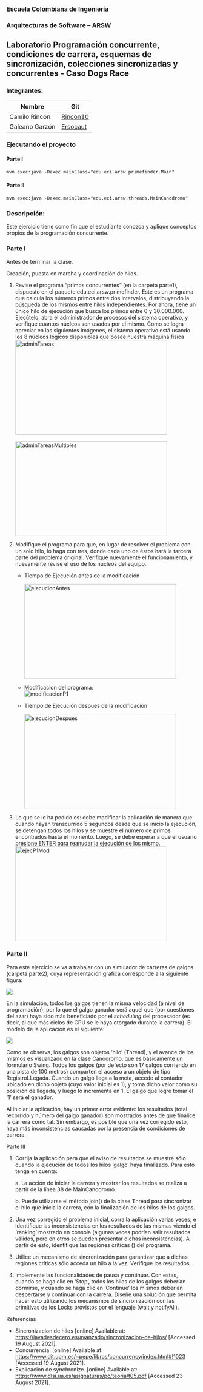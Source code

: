 
### Escuela Colombiana de Ingeniería


### Arquitecturas de Software – ARSW

## Laboratorio Programación concurrente, condiciones de carrera, esquemas de sincronización, colecciones sincronizadas y concurrentes - Caso Dogs Race

### Integrantes:

|     Nombre    |     Git         |
|--------------|------------- | 
| Camilo Rincón|[Rincon10](https://github.com/Rincon10 )  |
|Galeano Garzón |[Ersocaut](https://github.com/Ersocaut)   |

###  Ejecutando el proyecto

#### Parte I
```
mvn exec:java -Dexec.mainClass="edu.eci.arsw.primefinder.Main"
```

#### Parte II
```
mvn exec:java -Dexec.mainClass="edu.eci.arsw.threads.MainCanodromo"
```

### Descripción:
Este ejercicio tiene como fin que el estudiante conozca y aplique conceptos propios de la programación concurrente.

### Parte I 
Antes de terminar la clase.

Creación, puesta en marcha y coordinación de hilos.

1. Revise el programa “primos concurrentes” (en la carpeta parte1), dispuesto en el paquete edu.eci.arsw.primefinder. Este es un programa que calcula los números primos entre dos intervalos, distribuyendo la búsqueda de los mismos entre hilos independientes. Por ahora, tiene un único hilo de ejecución que busca los primos entre 0 y 30.000.000. Ejecútelo, abra el administrador de procesos del sistema operativo, y verifique cuantos núcleos son usados por el mismo.
    Como se logra apreciar en las siguientes imágenes, el sistema operativo está usando los 8 núcleos lógicos disponibles que posee nuestra máquina física
    <br>
    <img src="img/media/admTareas.png" alt="adminTareas" width="400" height="250">
    <br>
    <br>
    <img src="img/media/admTareas2.png" alt="adminTareasMultiples" width="400" height="250"> 


2. Modifique el programa para que, en lugar de resolver el problema con un solo hilo, lo haga con tres, donde cada uno de éstos hará la tarcera parte del problema original. Verifique nuevamente el funcionamiento, y nuevamente revise el uso de los núcleos del equipo.
    
    * Tiempo de Ejecución antes de la modificación
    
        <img src="img/media/1Thread.png" alt="ejecucionAntes" width="400" height="250">
    
    * Modificacion del programa:
        <br>
        <img src="img/media/modificacionP1.png" alt="modificacionP1" >
        <br>
    * Tiempo de Ejecución despues de la modificación
        
        <img src="img/media/3Threads.png" alt="ejecucionDespues" width="400" height="250">
    
3. Lo que se le ha pedido es: debe modificar la aplicación de manera que cuando hayan transcurrido 5 segundos desde que se inició la ejecución, se detengan todos los hilos y se muestre el número de primos encontrados hasta el momento. Luego, se debe esperar a que el usuario presione ENTER para reanudar la ejecución de los mismo. <br>
        <img src="img/media/ejecP1Mod.png" alt="ejecP1Mod" width="400" height="250">


### Parte II 


Para este ejercicio se va a trabajar con un simulador de carreras de galgos (carpeta parte2), cuya representación gráfica corresponde a la siguiente figura:

![](./img/media/image1.png)

En la simulación, todos los galgos tienen la misma velocidad (a nivel de programación), por lo que el galgo ganador será aquel que (por cuestiones del azar) haya sido más beneficiado por el *scheduling* del
procesador (es decir, al que más ciclos de CPU se le haya otorgado durante la carrera). El modelo de la aplicación es el siguiente:

![](./img/media/image2.png)

Como se observa, los galgos son objetos ‘hilo’ (Thread), y el avance de los mismos es visualizado en la clase Canodromo, que es básicamente un formulario Swing. Todos los galgos (por defecto son 17 galgos corriendo en una pista de 100 metros) comparten el acceso a un objeto de tipo
RegistroLLegada. Cuando un galgo llega a la meta, accede al contador ubicado en dicho objeto (cuyo valor inicial es 1), y toma dicho valor como su posición de llegada, y luego lo incrementa en 1. El galgo que
logre tomar el ‘1’ será el ganador.

Al iniciar la aplicación, hay un primer error evidente: los resultados (total recorrido y número del galgo ganador) son mostrados antes de que finalice la carrera como tal. Sin embargo, es posible que una vez corregido esto, haya más inconsistencias causadas por la presencia de condiciones de carrera.

Parte III

1.  Corrija la aplicación para que el aviso de resultados se muestre
    sólo cuando la ejecución de todos los hilos ‘galgo’ haya finalizado.
    Para esto tenga en cuenta:

    a.  La acción de iniciar la carrera y mostrar los resultados se realiza a partir de la línea 38 de MainCanodromo.

    b.  Puede utilizarse el método join() de la clase Thread para sincronizar el hilo que inicia la carrera, con la finalización de los hilos de los galgos.

2.  Una vez corregido el problema inicial, corra la aplicación varias
    veces, e identifique las inconsistencias en los resultados de las
    mismas viendo el ‘ranking’ mostrado en consola (algunas veces
    podrían salir resultados válidos, pero en otros se pueden presentar
    dichas inconsistencias). A partir de esto, identifique las regiones
    críticas () del programa.

3.  Utilice un mecanismo de sincronización para garantizar que a dichas
    regiones críticas sólo acceda un hilo a la vez. Verifique los
    resultados.

4.  Implemente las funcionalidades de pausa y continuar. Con estas,
    cuando se haga clic en ‘Stop’, todos los hilos de los galgos
    deberían dormirse, y cuando se haga clic en ‘Continue’ los mismos
    deberían despertarse y continuar con la carrera. Diseñe una solución que permita hacer esto utilizando los mecanismos de sincronización con las primitivas de los Locks provistos por el lenguaje (wait y notifyAll).


Referencias 

* Sincronizacion de hilos [online] Available at: <https://javadesdecero.es/avanzado/sincronizacion-de-hilos/> [Accessed 19 August 2021].
* Concurrencia. [online] Available at: <https://www.dit.upm.es/~pepe/libros/concurrency/index.html#!1023> [Accessed 19 August 2021].
* Explicacion de synchronize. [online] Available at: <https://www.dlsi.ua.es/asignaturas/pc/teoria/t05.pdf> [Accessed 23 August 2021].